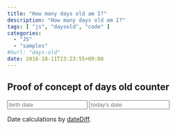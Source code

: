 ```yaml
---
title: "How many days old am I?"
description: "How many days old am I?"
tags: [ "js", "daysold", "code" ]
categories:
  - "JS"
  - "samples"
#hurl: "days-old"
date: 2016-10-11T23:23:55+09:00
---
```


## Proof of concept of days old counter

<form>
	<input id="startDate" type="text" placeholder="birth date" />
	<input id="endDate" type="text" placeholder="today's date" />
</form>

<div id="daysOld"></div>

Date calculations by [dateDiff](https://github.com/xrexonx/dateDiff).

<script type="text/javascript" src="js/cookies.js"></script>
<script type="text/javascript" src="js/rDateDiff.min.js"></script>
<script type="text/javascript" src="js/days_old_calculator.js"></script>
